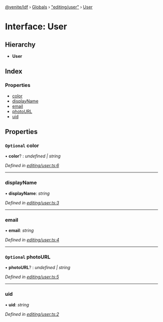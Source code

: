[@venite/ldf](../README.md) › [Globals](../globals.md) › ["editing/user"](../modules/_editing_user_.md) › [User](_editing_user_.user.md)

# Interface: User

## Hierarchy

* **User**

## Index

### Properties

* [color](_editing_user_.user.md#optional-color)
* [displayName](_editing_user_.user.md#displayname)
* [email](_editing_user_.user.md#email)
* [photoURL](_editing_user_.user.md#optional-photourl)
* [uid](_editing_user_.user.md#uid)

## Properties

### `Optional` color

• **color**? : *undefined | string*

*Defined in [editing/user.ts:6](https://github.com/gbj/venite/blob/87a9139/ldf/src/editing/user.ts#L6)*

___

###  displayName

• **displayName**: *string*

*Defined in [editing/user.ts:3](https://github.com/gbj/venite/blob/87a9139/ldf/src/editing/user.ts#L3)*

___

###  email

• **email**: *string*

*Defined in [editing/user.ts:4](https://github.com/gbj/venite/blob/87a9139/ldf/src/editing/user.ts#L4)*

___

### `Optional` photoURL

• **photoURL**? : *undefined | string*

*Defined in [editing/user.ts:5](https://github.com/gbj/venite/blob/87a9139/ldf/src/editing/user.ts#L5)*

___

###  uid

• **uid**: *string*

*Defined in [editing/user.ts:2](https://github.com/gbj/venite/blob/87a9139/ldf/src/editing/user.ts#L2)*
